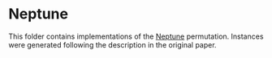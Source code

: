 # Neptune

This folder contains implementations of the [Neptune](https://eprint.iacr.org/2021/1695.pdf) permutation. Instances were generated following the description in the original paper.
